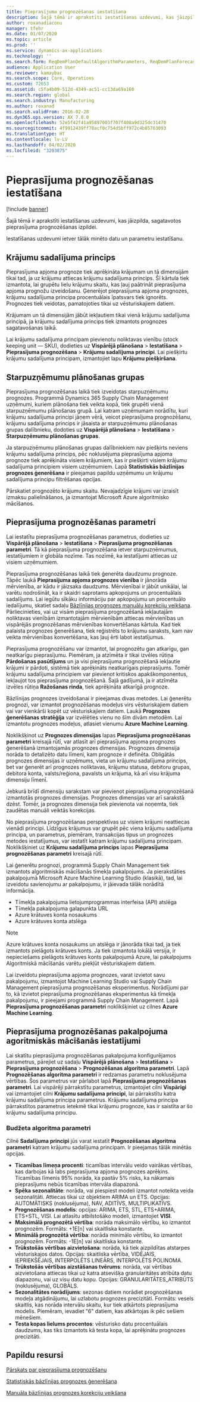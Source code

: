 ```yaml
---
title: Pieprasījuma prognozēšanas iestatīšana
description: Šajā tēmā ir aprakstīti iestatīšanas uzdevumi, kas jāizpilda, sagatavotos pieprasījuma prognozēšanas izpildei.
author: roxanadiaconu
manager: tfehr
ms.date: 01/07/2020
ms.topic: article
ms.prod: ''
ms.service: dynamics-ax-applications
ms.technology: ''
ms.search.form: ReqDemPlanDefaultAlgorithmParameters, ReqDemPlanForecastParameters
audience: Application User
ms.reviewer: kamaybac
ms.search.scope: Core, Operations
ms.custom: 72653
ms.assetid: c5fa4b09-512d-4349-ac51-cc13da69a160
ms.search.region: global
ms.search.industry: Manufacturing
ms.author: roxanad
ms.search.validFrom: 2016-02-28
ms.dyn365.ops.version: AX 7.0.0
ms.openlocfilehash: 52e5f42f41a95897003f707f408a9d325dc31470
ms.sourcegitcommit: 4f9912439ff78acf0c754d5bff972c4b85763093
ms.translationtype: HT
ms.contentlocale: lv-LV
ms.lasthandoff: 04/02/2020
ms.locfileid: "3203875"
---
```

# <a name="demand-forecasting-setup"></a>Pieprasījuma prognozēšanas iestatīšana

[!include [banner](../includes/banner.md)]

Šajā tēmā ir aprakstīti iestatīšanas uzdevumi, kas jāizpilda, sagatavotos pieprasījuma prognozēšanas izpildei.  

Iestatīšanas uzdevumi ietver tālāk minēto datu un parametru iestatīšanu.

## <a name="item-allocation-key"></a>Krājumu sadalījuma princips
Pieprasījuma apjoma prognoze tiek aprēķināta krājumam un tā dimensijām tikai tad, ja uz krājumu attiecas krājumu sadalījuma princips. Šī kārtula tiek izmantota, lai grupētu lielu krājumu skaitu, kas ļauj paātrināt pieprasījuma apjoma prognožu izveidošanu. Ģenerējot pieprasījuma apjoma prognozes, krājumu sadalījuma principa procentuālais īpatsvars tiek ignorēts. Prognozes tiek veidotas, pamatojoties tikai uz vēsturiskajiem datiem. 

Krājumam un tā dimensijām jābūt iekļautiem tikai vienā krājumu sadalījuma principā, ja krājumu sadalījuma princips tiek izmantots prognozes sagatavošanas laikā. 

Lai krājumu sadalījuma principam pievienotu noliktavas vienību (stock keeping unit — SKU), dodieties uz **Vispārējā plānošana** &gt; **Iestatīšana** &gt; **Pieprasījuma prognozēšana** &gt; **Krājumu sadalījuma principi**. Lai piešķirtu krājumu sadalījuma principam, izmantojiet lapu **Krājumu piešķiršana**.

## <a name="intercompany-planning-groups"></a>Starpuzņēmumu plānošanas grupas
Pieprasījuma prognozēšanas laikā tiek izveidotas starpuzņēmumu prognozes. Programmā Dynamics 365 Supply Chain Management uzņēmumi, kuriem plānošana tiek veikta kopā, tiek grupēti vienā starpuzņēmumu plānošanas grupā. Lai katram uzņēmumam norādītu, kuri krājumu sadalījuma principi jāņem vērā, veicot pieprasījuma prognozēšanu, krājumu sadalījuma princips ir jāsaista ar starpuzņēmumu plānošanas grupas dalībnieku, dodoties uz **Vispārējā plānošana** &gt; **Iestatīšana** &gt; **Starpuzņēmumu plānošanas grupas**. 

Ja starpuzņēmumu plānošanas grupas dalībniekiem nav piešķirts neviens krājumu sadalījuma princips, pēc noklusējuma pieprasījuma apjoma prognoze tiek aprēķināta visiem krājumiem, kas ir piešķirti visiem krājumu sadalījuma principiem visiem uzņēmumiem. Lapā **Statistiskās bāzlīnijas prognozes ģenerēšana** ir pieejamas papildu uzņēmumu un krājumu sadalījuma principu filtrēšanas opcijas. 

Pārskatiet prognozēto krājumu skaitu. Nevajadzīgie krājumi var izraisīt izmaksu palielināšanos, ja izmantojat Microsoft Azure algoritmisko mācīšanos.

## <a name="demand-forecasting-parameters"></a>Pieprasījuma prognozēšanas parametri
Lai iestatītu pieprasījuma prognozēšanas parametrus, dodieties uz **Vispārējā plānošana** &gt; **Iestatīšana** &gt; **Pieprasījuma prognozēšanas parametri**. Tā kā pieprasījuma prognozēšana ietver starpuzņēmumus, iestatījumiem ir globāla nozīme. Tas nozīmē, ka iestatījumi attiecas uz visiem uzņēmumiem. 

Pieprasījuma prognozēšanas laikā tiek ģenerēta daudzumu prognoze. Tāpēc laukā **Pieprasījuma apjoma prognozes vienība** ir jānorāda mērvienība, ar kādu ir jāizsaka daudzums. Mērvienībai ir jābūt unikālai, lai varētu nodrošināt, ka ir skaidri saprotams apkopojums un procentuālais sadalījums. Lai iegūtu sīkāku informāciju par apkopojumu un procentuālo iedalījumu, skatiet sadaļu [Bāzlīnijas prognozes manuālu korekciju veikšana](manual-adjustments-baseline-forecast.md). Pārliecinieties, vai uz visām pieprasījuma prognozēšanā iekļautajām noliktavas vienībām izmantotajām mērvienībām attiecas mērvienības un vispārējās prognozēšanas mērvienības konvertēšanas kārtula. Kad tiek palaista prognozes ģenerēšana, tiek reģistrēts to krājumu saraksts, kam nav veikta mērvienības konvertēšana, kas ļauj ērti labot iestatījumus. 

Pieprasījuma prognozēšanu var izmantot, lai prognozētu gan atkarīgu, gan neatkarīgu pieprasījumu. Piemēram, ja atzīmēta ir tikai izvēles rūtiņa **Pārdošanas pasūtījums** un ja visi pieprasījuma prognozēšanā iekļautie krājumi ir pārdoti, sistēmā tiek aprēķināts neatkarīgais pieprasījums. Tomēr krājumu sadalījuma principiem var pievienot kritiskos apakškomponentus, iekļaujot tos pieprasījuma prognozēšanā. Šajā gadījumā, ja ir atzīmēta izvēles rūtiņa **Ražošanas rinda**, tiek aprēķināta atkarīgā prognoze. 

Bāzlīnijas prognozes izveidošanai ir pieejamas divas metodes. Lai ģenerētu prognozi, var izmantot prognozēšanas modeļus virs vēsturiskajiem datiem vai var vienkārši kopēt uz vēsturiskajiem datiem. Laukā **Prognozes ģenerēšanas stratēģija** var izvēlēties vienu no šīm divām metodēm. Lai izmantotu prognozes modeļus, atlasiet vienumu **Azure Machine Learning**. 

Noklikšķinot uz **Prognozes dimensijas** lapas **Pieprasījuma prognozēšanas parametri** kreisajā rūtī, var atlasīt arī pieprasījuma apjoma prognozes ģenerēšanā izmantojamās prognozes dimensijas. Prognozes dimensija norāda to detalizēto datu līmeni, kam prognoze ir definēta. Obligātās prognozes dimensijas ir uzņēmums, vieta un krājumu sadalījuma princips, bet var ģenerēt arī prognozes noliktavas, krājumu statusa, debitoru grupas, debitora konta, valsts/reģiona, pavalsts un krājuma, kā arī visu krājuma dimensiju līmenī. 

Jebkurā brīdī dimensiju sarakstam var pievienot pieprasījuma prognozēšanā izmantotās prognozes dimensijas. Prognozes dimensijas var arī sarakstā dzēst. Tomēr, ja prognozes dimensija tiek pievienota vai noņemta, tiek zaudētas manuāli veiktās korekcijas. 

No pieprasījuma prognozēšanas perspektīvas uz visiem krājumi neattiecas vienādi principi. Līdzīgus krājumus var grupēt pēc viena krājumu sadalījuma principa, un parametrus, piemēram, transakcijas tipus un prognozes metodes iestatījumus, var iestatīt katram krājumu sadalījuma principam. Noklikšķiniet uz **Krājumu sadalījuma princips** lapas **Pieprasījuma prognozēšanas parametri** kreisajā rūtī. 

Lai ģenerētu prognozi, programmā Supply Chain Management tiek izmantots algoritmiskās mācīšanās tīmekļa pakalpojums. Ja pierakstāties pakalpojumā Microsoft Azure Machine Learning Studio (klasikā), tad, lai izveidotu savienojumu ar pakalpojumu, ir jāievada tālāk norādītā informācija.

-   Tīmekļa pakalpojuma lietojumprogrammas interfeisa (API) atslēga
-   Tīmekļa pakalpojuma galapunkta URL
-   Azure krātuves konta nosaukums
-   Azure krātuves konta atslēga

> [!NOTE]
> Azure krātuves konta nosaukums un atslēga ir jānorāda tikai tad, ja tiek izmantots pielāgots krātuves konts. Ja tiek izmantota lokālā versija, ir nepieciešams pielāgots krātuves konts pakalpojumā Azure, lai pakalpojums Algoritmiskā mācīšanās varētu piekļūt vēsturiskajiem datiem. 

Lai izveidotu pieprasījuma apjoma prognozes, varat izvietot savu pakalpojumu, izmantojot Machine Learning Studio vai Supply Chain Management pieprasījuma prognozēšanas eksperimentus. Norādījumi par to, kā izvietot pieprasījuma prognozēšanas eksperimentus kā tīmekļa pakalpojumu, ir pieejami programmā Supply Chain Management. Lapā **Pieprasījuma prognozēšanas parametri** noklikšķiniet uz cilnes **Azure Machine Learning**.

## <a name="settings-for-the-demand-forecasting-machine-learning-service"></a>Pieprasījuma prognozēšanas pakalpojuma agoritmiskās mācīšanās iestatījumi
Lai skatītu pieprasījuma prognozēšanas pakalpojuma konfigurējamos parametrus, pārejiet uz sadaļu **Vispārējā plānošana** &gt; **Iestatīšana** &gt; **Pieprasījuma prognozēšana** &gt; **Prognozēšanas algoritma parametri**. Lapā **Prognozēšanas algoritma parametri** ir redzamas parametru noklusējuma vērtības. Šos parametrus var pārlabot lapā **Pieprasījuma prognozēšanas parametri**. Lai vispārēji pārrakstītu parametrus, izmantojiet cilni **Vispārīgi** vai izmantojiet cilni **Krājumu sadalījuma principi**, lai pārrakstītu katra krājumu sadalījuma principa parametrus. Krājumu sadalījuma principa pārrakstītos parametrus ietekmē tikai krājumu prognoze, kas ir saistīta ar šo krājumu sadalījuma principu.

### <a name="forecast-algorithm-parameters"></a>Budžeta algoritma parametri

Cilnē **Sadalījuma principi** jūs varat iestatīt **Prognozēšanas algoritma parametri** katram krājumu sadalījuma principam. Ir pieejamas tālāk minētās opcijas.
- **Ticamības līmeņa procenti**: ticamības intervālu veido vairākas vērtības, kas darbojas kā labs pieprasījuma apjoma prognozes aprēķins. Ticamības līmenis 95% norāda, ka pastāv 5% risks, ka nākamais pieprasījums nebūs ticamības intervāla diapazonā.
- **Spēka sezonalitāte**: norāda, vai piespiest modeli izmantot noteikta veida sezonalitāti. Attiecas tikai uz objektiem ARIMA un ETS. Opcijas: AUTOMĀTISKS (noklusējuma), NAV, ADITĪVS, MULTIPLIKATĪVS.
- **Prognozēšanas modelis**: opcijas: ARIMA, ETS, STL, ETS+ARIMA, ETS+STL, VISI. Lai atlasītu atbilstošāko modeli, izmantojiet **VISI**.
- **Maksimālā prognozētā vērtība**: norāda maksimālo vērtību, ko izmantot prognozēm. Formāts: +1E[n] vai skaitliska konstante.
- **Minimālā prognozētā vērtība**: norāda minimālo vērtību, ko izmantot prognozēm. Formāts: -1E[n] vai skaitliska konstante.
- **Trūkstošās vērtības aizvietošana**: norāda, kā tiek aizpildītas atstarpes vēsturiskajos datos. Opcijas: skaitliska vērtība, VIDĒJAIS, IEPRIEKŠĒJAIS, INTERPOLĒTS LINEĀRS, INTERPOLĒTS POLINOMA.
- **Trūkstošās vērtības aizstāšanas tvērums**: norāda, vai vērtības aizvietošana attiecas tikai uz katra atsevišķa granularitātes atribūta datu diapazonu, vai uz visu datu kopu. Opcijas: GRANULARITĀTES_ATRIBŪTS (noklusējuma), GLOBĀLS.
- **Sezonalitātes norādījums**: sezonas datiem norādiet prognozēšanas modeļa atgādinājumu, lai uzlabotu prognozes precizitāti. Formāts: vesels skaitlis, kas norāda intervālu skaitu, kur tiek atkārtots pieprasījuma modelis. Piemēram, ievadiet "6" datiem, kas atkārtojas ik pēc sešiem mēnešiem.
- **Testa kopas lielums procentos**: vēsturisko datu procentuālais daudzums, kas tiks izmantots kā testa kopa, lai aprēķinātu prognozes precizitāti. 

<a name="additional-resources"></a>Papildu resursi
--------

[Pārskats par pieprasījuma prognozēšanu](introduction-demand-forecasting.md)

[Statistiskās bāzlīnijas prognozes ģenerēšana](generate-statistical-baseline-forecast.md)

[Manuāla bāzlīnijas prognozes korekciju veikšana](manual-adjustments-baseline-forecast.md)



